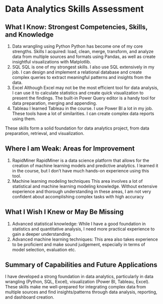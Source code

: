 # Data Analytics Skills Assessment

## What I Know: Strongest Competencies, Skills, and Knowledge
1.	Data wrangling using Python
Python has become one of my core strengths. Skills I acquired: load, clean, merge, transform, and analyze data from multiple sources and formats using Pandas, as well as create insightful visualizations with Matplotlib. 
2.	SQL
SQL is one of my strongest skills. I also use SQL extensively in my job. I can design and implement a relational database and create complex queries to extract meaningful patterns and insights from the data.
3.	Excel
Although Excel may not be the most efficient tool for data analysis, I can use it to calculate statistics and create quick visualization to present the findings. The built-in Power Query editor is a handy tool for data preparation, merging and appending.
4.	Tableau
I learned Tableau in the course. I use Power BI a lot in my job. These tools have a lot of similarities. I can create complex data reports using them.

These skills form a solid foundation for data analytics project, from data preparation, retrieval, and visualization.

## Where I am Weak: Areas for Improvement
1.	RapidMiner
RapidMiner is a data science platform that allows for the creation of machine learning models and predictive analytics. I learned it in the course, but I don’t have much hands-on experience using this tool.
2.	Machine learning modeling techniques
This area involves a lot of statistical and machine learning modeling knowledge. Without extensive experience and thorough understanding in these areas, I am not very confident about accomplishing complex tasks with high accuracy

## What I Wish I Knew or May Be Missing
1.	Advanced statistical knowledge: While I have a good foundation in statistics and quantitative analysis, I need more practical experience to gain a deeper understanding.
2.	Advanced machine learning techniques: This area also takes experience to be proficient and make sound judgement, especially in terms of model selection, evaluation etc.

## Summary of Capabilities and Future Applications

I have developed a strong foundation in data analytics, particularly in data wrangling (Python, SQL, Excel), visualization (Power BI, Tableau, Excel). These skills make me well-prepared for integrating complex data from multiple sources and find insights/patterns through data analysis, reporting, and dashboard creation.
